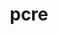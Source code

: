 ---
title: "pcre"
layout: cache
categories: [package, develop]
meta: {"versions": ["8.45"], "compilers": ["gcc@7.5.0"]}
spec_files: 
 - spec-0.json
spec_names:
 - 'pcre@8.45%gcc@7.5.0~jit+multibyte+utf arch=linux-ubuntu18.04-x86_64'
---